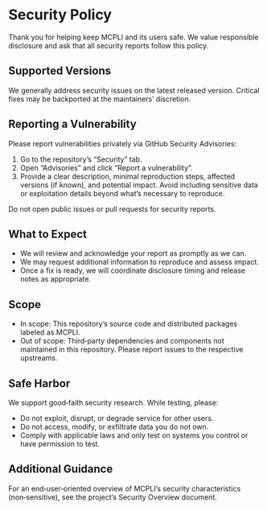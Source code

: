 # Security Policy

Thank you for helping keep MCPLI and its users safe. We value responsible disclosure and ask that all security reports follow this policy.

## Supported Versions

We generally address security issues on the latest released version. Critical fixes may be backported at the maintainers’ discretion.

## Reporting a Vulnerability

Please report vulnerabilities privately via GitHub Security Advisories:

1. Go to the repository’s “Security” tab.
2. Open “Advisories” and click “Report a vulnerability”.
3. Provide a clear description, minimal reproduction steps, affected versions (if known), and potential impact. Avoid including sensitive data or exploitation details beyond what’s necessary to reproduce.

Do not open public issues or pull requests for security reports.

## What to Expect

- We will review and acknowledge your report as promptly as we can.
- We may request additional information to reproduce and assess impact.
- Once a fix is ready, we will coordinate disclosure timing and release notes as appropriate.

## Scope

- In scope: This repository’s source code and distributed packages labeled as MCPLI.
- Out of scope: Third‑party dependencies and components not maintained in this repository. Please report issues to the respective upstreams.

## Safe Harbor

We support good‑faith security research. While testing, please:

- Do not exploit, disrupt, or degrade service for other users.
- Do not access, modify, or exfiltrate data you do not own.
- Comply with applicable laws and only test on systems you control or have permission to test.

## Additional Guidance

For an end‑user‑oriented overview of MCPLI’s security characteristics (non‑sensitive), see the project’s Security Overview document.

